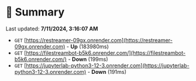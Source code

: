 # 📖 Summary
Last updated: **7/11/2024, 3:16:07 AM**

- `GET` [https://restreamer-09gx.onrender.com](https://restreamer-09gx.onrender.com) - **Up** (183980ms)
- `GET` [https://filestreambot-b5k6.onrender.com/](https://filestreambot-b5k6.onrender.com/) - **Down** (199ms)
- `GET` [https://jupyterlab-python3-12-3.onrender.com](https://jupyterlab-python3-12-3.onrender.com) - **Down** (191ms)
